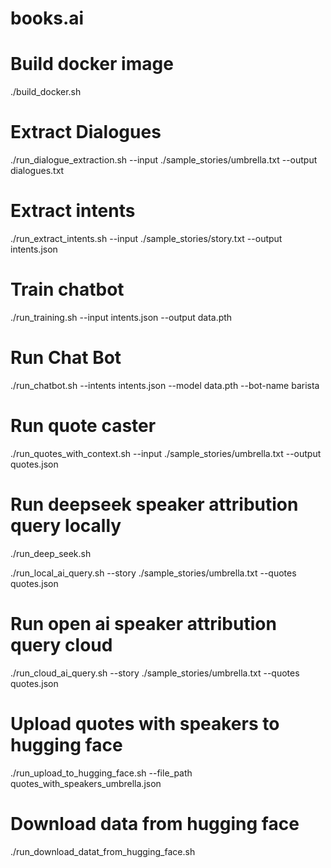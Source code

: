 # books.ai

# Build docker image
./build_docker.sh

# Extract Dialogues
./run_dialogue_extraction.sh --input ./sample_stories/umbrella.txt --output dialogues.txt

# Extract intents
./run_extract_intents.sh --input ./sample_stories/story.txt --output intents.json

# Train chatbot
./run_training.sh --input intents.json --output data.pth

# Run Chat Bot
./run_chatbot.sh --intents intents.json --model data.pth --bot-name barista

# Run quote caster
./run_quotes_with_context.sh --input ./sample_stories/umbrella.txt --output quotes.json

# Run deepseek speaker attribution query locally
./run_deep_seek.sh

./run_local_ai_query.sh --story ./sample_stories/umbrella.txt --quotes quotes.json

# Run open ai speaker attribution query cloud
./run_cloud_ai_query.sh --story ./sample_stories/umbrella.txt --quotes quotes.json

# Upload quotes with speakers to hugging face
 ./run_upload_to_hugging_face.sh --file_path quotes_with_speakers_umbrella.json

# Download data from hugging face
./run_download_datat_from_hugging_face.sh
